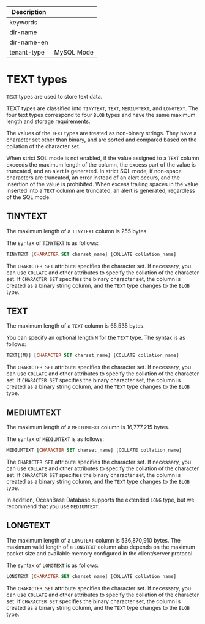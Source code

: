 | Description   |                 |
|---------------|-----------------|
| keywords      |                 |
| dir-name      |                 |
| dir-name-en   |                 |
| tenant-type   | MySQL Mode      |

# TEXT types

`TEXT` types are used to store text data.

TEXT types are classified into `TINYTEXT`, `TEXT`, `MEDIUMTEXT`, and `LONGTEXT`. The four text types correspond to four `BLOB` types and have the same maximum length and storage requirements.

The values of the `TEXT` types are treated as non-binary strings. They have a character set other than binary, and are sorted and compared based on the collation of the character set.

When strict SQL mode is not enabled, if the value assigned to a `TEXT` column exceeds the maximum length of the column, the excess part of the value is truncated, and an alert is generated. In strict SQL mode, if non-space characters are truncated, an error instead of an alert occurs, and the insertion of the value is prohibited. When excess trailing spaces in the value inserted into a `TEXT` column are truncated, an alert is generated, regardless of the SQL mode.

## TINYTEXT

The maximum length of a `TINYTEXT` column is 255 bytes.

The syntax of `TINYTEXT` is as follows:

```sql
TINYTEXT [CHARACTER SET charset_name] [COLLATE collation_name]
```

The `CHARACTER SET` attribute specifies the character set. If necessary, you can use `COLLATE` and other attributes to specify the collation of the character set. If `CHARACTER SET` specifies the binary character set, the column is created as a binary string column, and the `TEXT` type changes to the `BLOB` type.

## TEXT

The maximum length of a `TEXT` column is 65,535 bytes.

You can specify an optional length `M` for the `TEXT` type. The syntax is as follows:

```sql
TEXT[(M)] [CHARACTER SET charset_name] [COLLATE collation_name]
```

The `CHARACTER SET` attribute specifies the character set. If necessary, you can use `COLLATE` and other attributes to specify the collation of the character set. If `CHARACTER SET` specifies the binary character set, the column is created as a binary string column, and the `TEXT` type changes to the `BLOB` type.

## MEDIUMTEXT

The maximum length of a `MEDIUMTEXT` column is 16,777,215 bytes.

The syntax of `MEDIUMTEXT` is as follows:

```sql
MEDIUMTEXT [CHARACTER SET charset_name] [COLLATE collation_name]
```

The `CHARACTER SET` attribute specifies the character set. If necessary, you can use `COLLATE` and other attributes to specify the collation of the character set. If `CHARACTER SET` specifies the binary character set, the column is created as a binary string column, and the `TEXT` type changes to the `BLOB` type.

In addition, OceanBase Database supports the extended `LONG` type, but we recommend that you use `MEDIUMTEXT`.

## LONGTEXT

The maximum length of a `LONGTEXT` column is 536,870,910 bytes. The maximum valid length of a `LONGTEXT` column also depends on the maximum packet size and available memory configured in the client/server protocol.

The syntax of `LONGTEXT` is as follows:

```sql
LONGTEXT [CHARACTER SET charset_name] [COLLATE collation_name]
```

The `CHARACTER SET` attribute specifies the character set. If necessary, you can use `COLLATE` and other attributes to specify the collation of the character set. If `CHARACTER SET` specifies the binary character set, the column is created as a binary string column, and the `TEXT` type changes to the `BLOB` type.
